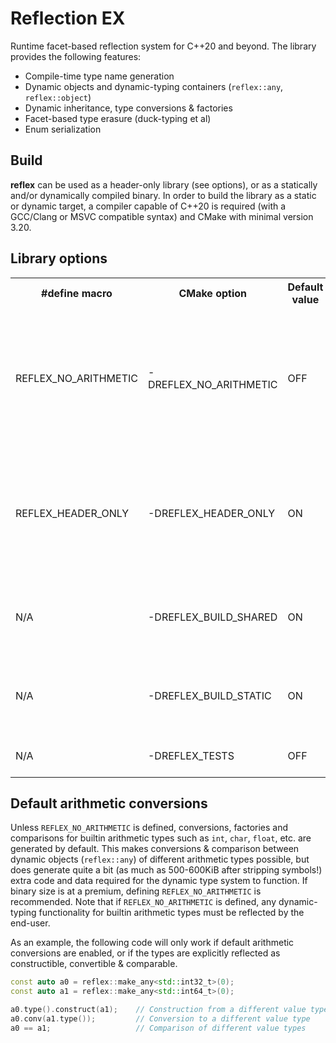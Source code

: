 # Reflection EX

Runtime facet-based reflection system for C++20 and beyond.
The library provides the following features:

* Compile-time type name generation
* Dynamic objects and dynamic-typing containers (`reflex::any`, `reflex::object`)
* Dynamic inheritance, type conversions & factories
* Facet-based type erasure (duck-typing et al)
* Enum serialization

## Build

**reflex** can be used as a header-only library (see options), or as a statically and/or dynamically compiled binary.
In order to build the library as a static or dynamic target, a compiler capable of C++20 is required (with a GCC/Clang
or MSVC compatible syntax) and CMake with minimal version 3.20.

## Library options

<table>
  <tr><th>#define macro</th><th>CMake option</th><th>Default value</th><th>Description</th></tr>
  <tr>
    <td>REFLEX_NO_ARITHMETIC</td>
    <td>-DREFLEX_NO_ARITHMETIC</td>
    <td>OFF</td>
    <td>Disables generation of default conversions & constructors for arithmetic types (other than `double` & `[u]intmax_t`)</td>
  </tr>
  <tr>
    <td>REFLEX_HEADER_ONLY</td>
    <td>-DREFLEX_HEADER_ONLY</td>
    <td>ON</td>
    <td>Switches the library to header-only mode and toggles build of the `reflex-header-only` CMake target</td>
  </tr>
  <tr>
    <td>N/A</td>
    <td>-DREFLEX_BUILD_SHARED</td>
    <td>ON</td>
    <td>Toggles build of the `reflex-shared` CMake target</td>
  </tr>
  <tr>
    <td>N/A</td>
    <td>-DREFLEX_BUILD_STATIC</td>
    <td>ON</td>
    <td>Toggles build of the `reflex-static` CMake target</td>
  </tr>
  <tr>
    <td>N/A</td>
    <td>-DREFLEX_TESTS</td>
    <td>OFF</td>
    <td>Toggles build of the unit test target</td>
  </tr>
</table>

## Default arithmetic conversions

Unless `REFLEX_NO_ARITHMETIC` is defined, conversions, factories and comparisons for builtin arithmetic types such
as `int`, `char`, `float`, etc. are generated by default. This makes conversions & comparison between dynamic
objects (`reflex::any`) of different arithmetic types possible, but does generate quite a bit (as much as 500-600KiB
after stripping symbols!) extra code and data required for the dynamic type system to function. If binary size is at a
premium, defining `REFLEX_NO_ARITHMETIC` is recommended. Note that if `REFLEX_NO_ARITHMETIC` is defined, any
dynamic-typing functionality for builtin arithmetic types must be reflected by the end-user.

As an example, the following code will only work if default arithmetic conversions are enabled,
or if the types are explicitly reflected as constructible, convertible & comparable.

```cpp
const auto a0 = reflex::make_any<std::int32_t>(0);
const auto a1 = reflex::make_any<std::int64_t>(0);

a0.type().construct(a1);    // Construction from a different value type
a0.conv(a1.type());         // Conversion to a different value type
a0 == a1;                   // Comparison of different value types
```
